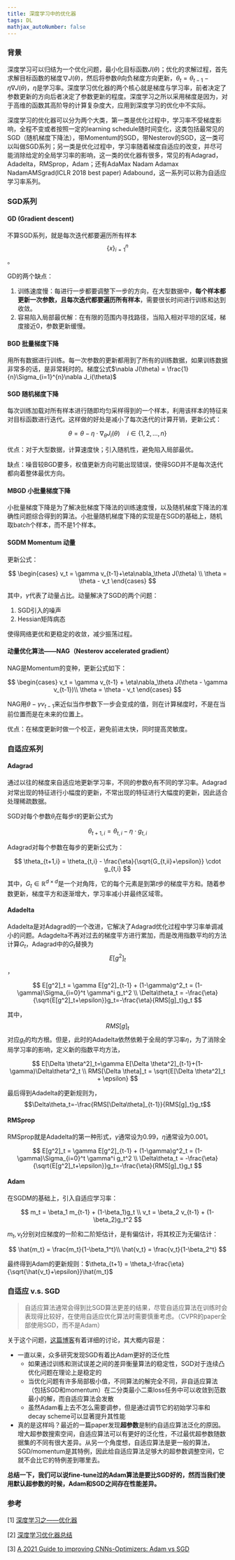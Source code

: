 ```yaml
---
title: 深度学习中的优化器
tags: DL
mathjax_autoNumber: false
---
```


### 背景
深度学习可以归结为一个优化问题，最小化目标函数$J(\theta)$；优化的求解过程，首先求解目标函数的梯度$\nabla J(\theta)$，然后将参数$\theta$向负梯度方向更新，$\theta_t=\theta_{t-1}-\eta\nabla J(\theta)$，$\eta$是学习率。深度学习优化器的两个核心就是梯度与学习率，前者决定了参数更新的方向后者决定了参数更新的程度。深度学习之所以采用梯度是因为，对于高维的函数其高阶导的计算复杂度大，应用到深度学习的优化中不实际。

深度学习的优化器可以分为两个大类，第一类是优化过程中，学习率不受梯度影响，全程不变或者按照一定的learning schedule随时间变化，这类包括最常见的SGD（随机梯度下降法），带Momentum的SGD，带Nesterov的SGD，这一类可以叫做SGD系列；另一类是优化过程中，学习率随着梯度自适应的改变，并尽可能消除给定的全局学习率的影响，这一类的优化器有很多，常见的有Adagrad，Adadelta，RMSprop，Adam；还有AdaMax Nadam Adamax NadamAMSgrad(ICLR 2018 best paper) Adabound，这一系列可以称为自适应学习率系列。

### SGD系列

#### GD (Gradient descent)
    
不算SGD系列，就是每次迭代都要遍历所有样本$$\left\{x\right\}_{i=1}^n$$。

GD的两个缺点：

1. 训练速度慢：每进行一步都要调整下一步的方向，在大型数据中，**每个样本都更新一次参数，且每次迭代都要遍历所有样本**，需要很长时间进行训练和达到收敛。
2. 容易陷入局部最优解：在有限的范围内寻找路径，当陷入相对平坦的区域，梯度接近0，参数更新缓慢。

#### BGD 批量梯度下降
    
用所有数据进行训练。每一次参数的更新都用到了所有的训练数据，如果训练数据非常多的话，是非常耗时的。梯度公式$\nabla J(\theta) = \frac{1}{n}\Sigma_{i=1}^{n}\nabla J_i(\theta)$


#### SGD 随机梯度下降

每次训练加载对所有样本进行随即均匀采样得到的一个样本，利用该样本的特征来对目标函数进行迭代。这样做的好处是减小了每次迭代的计算开销，更新公式：

$$
    \theta = \theta - \eta \cdot \nabla_\theta J_i(\theta) \quad i\in\{1, 2,...,n\}
$$

优点：对于大型数据，计算速度快；引入随机性，避免陷入局部最优。

缺点：噪音较BGD要多，权值更新方向可能出现错误，使得SGD并不是每次迭代都向着整体最优方向。

#### MBGD 小批量梯度下降

小批量梯度下降是为了解决批梯度下降法的训练速度慢，以及随机梯度下降法的准确性问题综合得到的算法。小批量随机梯度下降的实现是在SGD的基础上，随机取batch个样本，而不是1个样本。

#### SGDM Momentum 动量

更新公式：

$$
\begin{cases}
    v_t = \gamma v_{t-1}+\eta\nabla_\theta J(\theta)
    \\
    \theta = \theta - v_t 
\end{cases}
$$

其中，$\gamma$代表了动量占比。动量解决了SGD的两个问题：
1. SGD引入的噪声
2. Hessian矩阵病态

使得网络更优和更稳定的收敛，减少振荡过程。
#### 动量优化算法——NAG（Nesterov accelerated gradient）

NAG是Momentum的变种，更新公式如下：

$$
    \begin{cases}
        v_t = \gamma v_{t-1} + \eta\nabla_\theta J(\theta - \gamma v_{t-1})\\
        \theta = \theta - v_t
    \end{cases}
$$

NAG用$\theta-\gamma v_{t-1}$来近似当作参数下一步会变成的值，则在计算梯度时，不是在当前位置而是在未来的位置上。

优点：在梯度更新时做一个校正，避免前进太快，同时提高灵敏度。

### 自适应系列

#### Adagrad

通过以往的梯度来自适应地更新学习率，不同的参数$\theta_i$有不同的学习率。Adagrad对常出现的特征进行小幅度的更新，不常出现的特征进行大幅度的更新，因此适合处理稀疏数据。

SGD对每个参数$\theta_i$在每步$t$的更新公式为

$$
    \theta_{t+1,i} = \theta_{t,i}-\eta \cdot g_{t,i}
$$

Adagrad对每个参数在每步的更新公式为：

$$
    \theta_{t+1,i} = \theta_{t,i} - \frac{\eta}{\sqrt{G_{t,ii}+\epsilon}} \cdot g_{t,i}
$$

其中，$G_t\in\mathbb{R}^{d\times d}$是一个对角阵，它的每个元素是到第$t$步的梯度平方和。随着参数更新，梯度平方和逐渐增大，学习率减小并最终区域零。
#### Adadelta

Adadelta是对Adagrad的一个改进，它解决了Adagrad优化过程中学习率单调减小的问题。Adagdelta不再对过去的梯度平方进行累加，而是改用指数平均的方法计算$G_t$，Adagrad中的$G_t$替换为$$E[g^2]_t$$，

$$
    E[g^2]_t = \gamma E[g^2]_{t-1} + (1-\gamma)g^2_t = (1-\gamma)\Sigma_{i=0}^t \gamma^i g_t^2
    \\
    \Delta\theta_t = -\frac{\eta}{\sqrt{E[g^2]_t+\epsilon}}g_t=-\frac{\eta}{RMS[g]_t}g_t
$$

其中，$$RMS[g]_t$$对应$g_t$的均方根。但是，此时的Adadelta依然依赖于全局的学习率$\eta$，为了消除全局学习率的影响，定义新的指数平均方法，

$$
    E[\Delta \theta^2]_t=\gamma E[\Delta \theta^2]_{t-1}+(1-\gamma)\Delta\theta^2_t
    \\
    RMS[\Delta \theta]_t = \sqrt{E[\Delta \theta^2]_t + \epsilon}
$$

最后得到Adadelta的更新规则为，$$\Delta\theta_t=-\frac{RMS[\Delta\theta]_{t-1}}{RMS[g]_t}g_t$$
#### RMSprop
    
RMSprop就是Adadelta的第一种形式，$\gamma$通常设为0.99，$\eta$通常设为0.001。

$$
    E[g^2]_t = \gamma E[g^2]_{t-1} + (1-\gamma)g^2_t = (1-\gamma)\Sigma_{i=0}^t \gamma^i g_t^2
    \\
    \Delta\theta_t = -\frac{\eta}{\sqrt{E[g^2]_t+\epsilon}}g_t=-\frac{\eta}{RMS[g]_t}g_t
$$
#### Adam
    
在SGDM的基础上，引入自适应学习率：

$$
    m_t = \beta_1 m_{t-1} + (1-\beta_1)g_t
    \\
    v_t = \beta_2 v_{t-1} + (1-\beta_2)g_t^2
$$

$m_t,v_t$分别对应梯度的一阶和二阶矩估计，是有偏估计，将其校正为无偏估计：

$$
    \hat{m_t} = \frac{m_t}{1-\beta_1^t}\\
    \hat{v_t} = \frac{v_t}{1-\beta_2^t}
$$

最终得到Adam的更新规则：$\theta_{t+1} = \theta_t-\frac{\eta}{\sqrt{\hat{v_t}+\epsilon}}\hat{m_t}$

### 自适应 v.s. SGD

> 自适应算法通常会得到比SGD算法更差的结果，尽管自适应算法在训练时会表现得比较好，在使用自适应优化算法时需要慎重考虑。（CVPR的paper全部使用SGD，而不是Adam）

关于这个问题，[这篇博客](https://medium.com/geekculture/a-2021-guide-to-improving-cnns-optimizers-adam-vs-sgd-495848ac6008)有着详细的讨论，其大概内容是：
+ 一直以来，众多研究发现SGD有着比Adam更好的泛化性
    + 如果通过训练和测试误差之间的差异衡量算法的稳定性，SGD对于连续凸优化问题在理论上是稳定的
    + 当优化问题有许多局部极小值，不同算法的解完全不同，非自适应算法（包括SGD和momentum）在二分类最小二乘loss任务中可以收敛到范数最小的解，而自适应算法会发散
    + 虽然Adam看上去不怎么需要调参，但是通过调节它的初始学习率和decay scheme可以显著提升其性能
+ 真的是这样吗？最近的一篇paper发现**超参数**是制约自适应算法泛化的原因。增大超参数搜索空间，自适应算法可以有更好的泛化性，不过最优超参数随数据集的不同有很大差异。从另一个角度想，自适应算法是更一般的算法，SGD/momentum是其特例，因此给自适应算法足够大的超参数调整空间，它就不会比它的特例差到哪里去。

**总结一下，我们可以说fine-tune过的Adam算法是要比SGD好的，然而当我们使用默认超参数的时候，Adam和SGD之间存在性能差异。**

### 参考
[1] [深度学习之——优化器](https://www.jianshu.com/p/7149f519c5c3)

[2] [深度学习优化器总结](https://zhuanlan.zhihu.com/p/58236906)

[3] [A 2021 Guide to improving CNNs-Optimizers: Adam vs SGD](https://medium.com/geekculture/a-2021-guide-to-improving-cnns-optimizers-adam-vs-sgd-495848ac6008)
